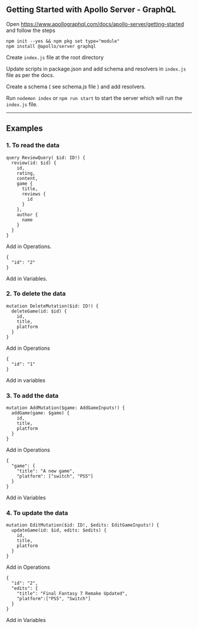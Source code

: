 ## Getting Started with Apollo Server - GraphQL

Open https://www.apollographql.com/docs/apollo-server/getting-started and follow the steps

```
npm init --yes && npm pkg set type="module"
npm install @apollo/server graphql
```

Create `index.js` file at the root directory

Update scripts in package.json and add schema and resolvers in `index.js` file as per the docs.

Create a schema ( see schema.js file ) and add resolvers.

Run `nodemon index` or `npm run start` to start the server which will run the `index.js` file.

---
## Examples

### 1. To read the data
```
query ReviewQuery( $id: ID!) {
  review(id: $id) {
    id,
    rating,
    content,
    game {
      title,
      reviews {
        id
      }
    },
    author {
      name
    }
  }
}
```
Add in Operations.
```
{
  "id": "2"
}
```
Add in Variables.

### 2. To delete the data
```
mutation DeleteMutation($id: ID!) {
  deleteGame(id: $id) {
    id,
    title,
    platform
  }
}
```
Add in Operations
```
{
  "id": "1"
}
```
Add in variables

### 3. To add the data
```
mutation AddMutation($game: AddGameInputs!) {
  addGame(game: $game) {
    id,
    title,
    platform
  }
}
```
Add in Operations
```
{
  "game": {
    "title": "A new game",
    "platform": ["switch", "PS5"]
  }
}
```
Add in Variables

### 4. To update the data
```
mutation EditMutation($id: ID!, $edits: EditGameInputs!) {
  updateGame(id: $id, edits: $edits) {
    id,
    title,
    platform
  }
}
```
Add in Operations
```
{
  "id": "2",
  "edits": {
    "title": "Final Fantasy 7 Remake Updated",
    "platform":["PS5", "Switch"]
  }
}
```
Add in Variables
